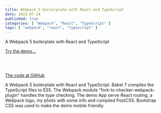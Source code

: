 ```yaml
---
title: Webpack 5 boilerplate with React and TypeScript
date: 2023-07-14
published: true
categories: [ "Webpack", "React", "TypeScript" ]
tags: [ "webpack", "react", "typescript" ]
---
```



A Webpack 5 boilerplate with React and TypeScript

<a href="https://webpack5reacttypescript.persteenolsen.com/" target="_blank">Try the demo...</a>

<br /><br />

<a href="https://github.com/persteenolsen/webpack-5-react-typescript-boilerplate" target="_blank">The code at GitHub</a>

A Webpack 5 boilerplate with React and TypeScript. Babel 7 compiles the TypeScript files to ES5. The Webpack module "fork-ts-checker-webpack-plugin" handles the type checking. The demo App serve React routing, a Webpack logo, my photo with some info and compiled PostCSS. Bootstrap CSS was used to make the demo mobile friendly.

